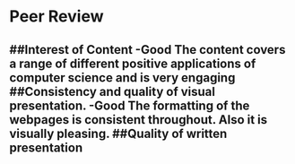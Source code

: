 # Peer Review

##Interest of Content
-Good
The content covers a range of different positive applications of computer science and is very engaging
##Consistency and quality of visual presentation.
-Good
The formatting of the webpages is consistent throughout. Also it is visually pleasing.
##Quality of written presentation
-